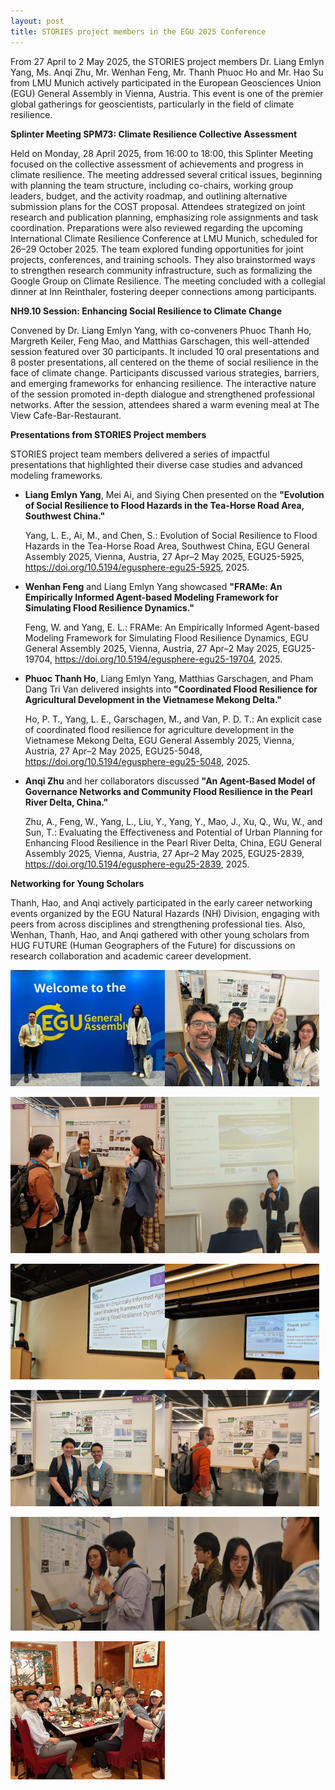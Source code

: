 ```yaml
---
layout: post
title: STORIES project members in the EGU 2025 Conference
---
```


From 27 April to 2 May 2025, the STORIES project members Dr. Liang Emlyn Yang, Ms. Anqi Zhu, Mr. Wenhan Feng, Mr. Thanh Phuoc Ho and Mr. Hao Su from LMU Munich actively participated in the European Geosciences Union (EGU) General Assembly in Vienna, Austria. This event is one of the premier global gatherings for geoscientists, particularly in the field of climate resilience.

**Splinter Meeting SPM73: Climate Resilience Collective Assessment**

Held on Monday, 28 April 2025, from 16:00 to 18:00, this Splinter Meeting focused on the collective assessment of achievements and progress in climate resilience. The meeting addressed several critical issues, beginning with planning the team structure, including co-chairs, working group leaders, budget, and the activity roadmap, and outlining alternative submission plans for the COST proposal.
Attendees strategized on joint research and publication planning, emphasizing role assignments and task coordination. Preparations were also reviewed regarding the upcoming International Climate Resilience Conference at LMU Munich, scheduled for 26–29 October 2025. The team explored funding opportunities for joint projects, conferences, and training schools. They also brainstormed ways to strengthen research community infrastructure, such as formalizing the Google Group on Climate Resilience.
The meeting concluded with a collegial dinner at Inn Reinthaler, fostering deeper connections among participants.

**NH9.10 Session: Enhancing Social Resilience to Climate Change**

Convened by Dr. Liang Emlyn Yang, with co-conveners Phuoc Thanh Ho, Margreth Keiler, Feng Mao, and Matthias Garschagen, this well-attended session featured over 30 participants. It included 10 oral presentations and 8 poster presentations, all centered on the theme of social resilience in the face of climate change.
Participants discussed various strategies, barriers, and emerging frameworks for enhancing resilience. The interactive nature of the session promoted in-depth dialogue and strengthened professional networks. After the session, attendees shared a warm evening meal at The View Cafe-Bar-Restaurant.

**Presentations from STORIES Project members**

STORIES project team members delivered a series of impactful presentations that highlighted their diverse case studies and advanced modeling frameworks.

- **Liang Emlyn Yang**, Mei Ai, and Siying Chen presented on the **"Evolution of Social Resilience to Flood Hazards in the Tea-Horse Road Area, Southwest China."**

  Yang, L. E., Ai, M., and Chen, S.: Evolution of Social Resilience to Flood Hazards in the Tea-Horse Road Area, Southwest China, EGU General Assembly 2025, Vienna, Austria, 27 Apr–2 May 2025, EGU25-5925, https://doi.org/10.5194/egusphere-egu25-5925, 2025.
  
- **Wenhan Feng** and Liang Emlyn Yang showcased **"FRAMe: An Empirically Informed Agent-based Modeling Framework for Simulating Flood Resilience Dynamics."**

  Feng, W. and Yang, E. L.: FRAMe: An Empirically Informed Agent-based Modeling Framework for Simulating Flood Resilience Dynamics, EGU General Assembly 2025, Vienna, Austria, 27 Apr–2 May 2025, EGU25-19704, https://doi.org/10.5194/egusphere-egu25-19704, 2025.
  
- **Phuoc Thanh Ho**, Liang Emlyn Yang, Matthias Garschagen, and Pham Dang Tri Van delivered insights into **"Coordinated Flood Resilience for Agricultural Development in the Vietnamese Mekong Delta."**

  Ho, P. T., Yang, L. E., Garschagen, M., and Van, P. D. T.: An explicit case of coordinated flood resilience for agriculture development in the Vietnamese Mekong Delta, EGU General Assembly 2025, Vienna, Austria, 27 Apr–2 May 2025, EGU25-5048, https://doi.org/10.5194/egusphere-egu25-5048, 2025.
  
- **Anqi Zhu** and her collaborators discussed **"An Agent-Based Model of Governance Networks and Community Flood Resilience in the Pearl River Delta, China."**

  Zhu, A., Feng, W., Yang, L., Liu, Y., Yang, Y., Mao, J., Xu, Q., Wu, W., and Sun, T.: Evaluating the Effectiveness and Potential of Urban Planning for Enhancing Flood Resilience in the Pearl River Delta, China, EGU General Assembly 2025, Vienna, Austria, 27 Apr–2 May 2025, EGU25-2839, https://doi.org/10.5194/egusphere-egu25-2839, 2025.

**Networking for Young Scholars**

Thanh, Hao, and Anqi actively participated in the early career networking events organized by the EGU Natural Hazards (NH) Division, engaging with peers from across disciplines and strengthening professional ties. Also, Wenhan, Thanh, Hao, and Anqi gathered with other young scholars from HUG FUTURE (Human Geographers of the Future) for discussions on research collaboration and academic career development. 

<div style="display: flex;">
  <img src="/assets/images/content/EGU2025-cover.jpg" style="width: 49%;">
  <img src="/assets/images/content/EGU2025-1.jpg" style="width: 49%;">
</div>
<br>
<div style="display: flex;">
  <img src="/assets/images/content/EGU2025-4.jpg" style="width: 49%;">
  <img src="/assets/images/content/EGU2025-3.jpg" style="width: 49%;">
</div>
<br>
<div style="display: flex;">
  <img src="/assets/images/content/EGU2025-5.jpg" style="width: 49%;">
  <img src="/assets/images/content/EGU2025-2.jpg" style="width: 49%;">
</div>
<br>
<div style="display: flex;">
  <img src="/assets/images/content/EGU2025-6.jpg" style="width: 49%;">
  <img src="/assets/images/content/EGU2025-7.jpg" style="width: 49%;">
</div>
<br>
<div style="display: flex;">
  <img src="/assets/images/content/EGU2025-8.jpg" style="width: 49%;">
  <img src="/assets/images/content/EGU2025-9.jpg" style="width: 49%;">
</div>
<br>
<div style="display: flex;">
  <img src="/assets/images/content/EGU2025-10.jpg" style="width: 49%;">
</div>
<br>
